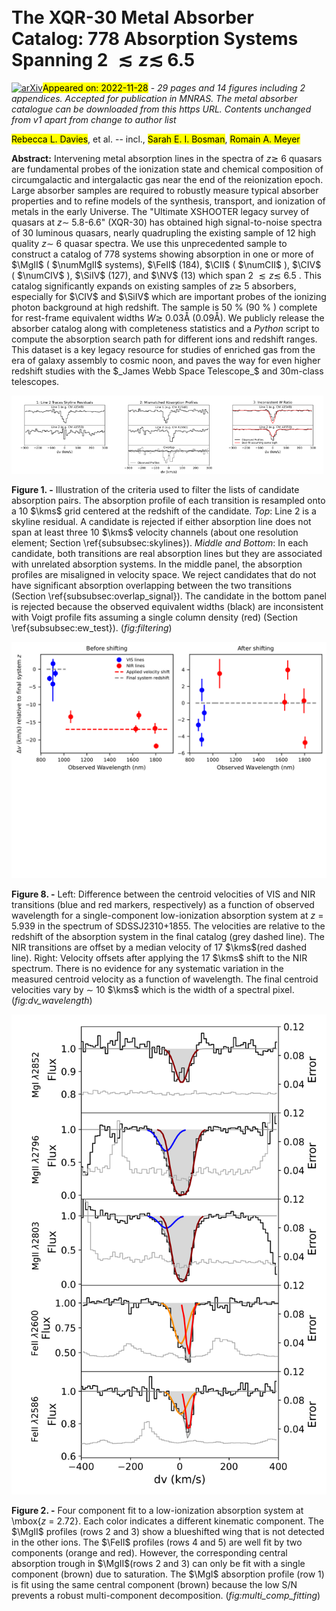 <div class="macros" style="visibility:hidden;">
$\newcommand{\ensuremath}{}$
$\newcommand{\xspace}{}$
$\newcommand{\object}[1]{\texttt{#1}}$
$\newcommand{\farcs}{{.}''}$
$\newcommand{\farcm}{{.}'}$
$\newcommand{\arcsec}{''}$
$\newcommand{\arcmin}{'}$
$\newcommand{\ion}[2]{#1#2}$
$\newcommand{\textsc}[1]{\textrm{#1}}$
$\newcommand{\hl}[1]{\textrm{#1}}$
$\newcommand{\footnote}[1]{}$
$\newcommand{\NV}{\mbox{N \textsc{v}}}$
$\newcommand{\SiIV}{\mbox{Si \textsc{iv}}}$
$\newcommand{\CIV}{\mbox{C \textsc{iv}}}$
$\newcommand{\CII}{\mbox{C \textsc{ii}}}$
$\newcommand{\MgII}{\mbox{Mg \textsc{ii}}}$
$\newcommand{\SII}{\mbox{S \textsc{ii}}}$
$\newcommand{\ZnII}{\mbox{Zn \textsc{ii}}}$
$\newcommand{\TiII}{\mbox{Ti \textsc{ii}}}$
$\newcommand{\FeII}{\mbox{Fe \textsc{ii}}}$
$\newcommand{\AlII}{\mbox{Al \textsc{ii}}}$
$\newcommand{\AlIII}{\mbox{Al \textsc{iii}}}$
$\newcommand{\SiII}{\mbox{Si \textsc{ii}}}$
$\newcommand{\OI}{\mbox{O \textsc{i}}}$
$\newcommand{\HI}{\mbox{H \textsc{i}}}$
$\newcommand{\CoII}{\mbox{Co \textsc{ii}}}$
$\newcommand{\CrII}{\mbox{Cr \textsc{ii}}}$
$\newcommand{\CaII}{\mbox{Ca \textsc{ii}}}$
$\newcommand{\MnII}{\mbox{Mn \textsc{ii}}}$
$\newcommand{\NaI}{\mbox{Na \textsc{i}}}$
$\newcommand{\MgI}{\mbox{Mg \textsc{i}}}$
$\newcommand{\Lya}{Ly\alpha}$
$\newcommand{\numCIV}{479}$
$\newcommand{\numMgII}{360}$
$\newcommand{\numCII}{46}$
$\newcommand{\kms}{ km s^{-1}}$
$\newcommand{\bibtex}{\textsc{Bib}\!\TeX}$
$\newcommand{\appropto}{\mathrel{\vcenter{$
$  \offinterlineskip\halign{\hfil##\cr$
$    \propto\cr\noalign{\kern2pt}\sim\cr\noalign{\kern-2pt}}}}}$</div>

<div class="macros" style="visibility:hidden;">
$\newcommand{\ensuremath}{}$
$\newcommand{\xspace}{}$
$\newcommand{\object}[1]{\texttt{#1}}$
$\newcommand{\farcs}{{.}''}$
$\newcommand{\farcm}{{.}'}$
$\newcommand{\arcsec}{''}$
$\newcommand{\arcmin}{'}$
$\newcommand{\ion}[2]{#1#2}$
$\newcommand{\textsc}[1]{\textrm{#1}}$
$\newcommand{\hl}[1]{\textrm{#1}}$
$\newcommand{\footnote}[1]{}$
$\newcommand{\NV}{\mbox{N \textsc{v}}}$
$\newcommand{\SiIV}{\mbox{Si \textsc{iv}}}$
$\newcommand{\CIV}{\mbox{C \textsc{iv}}}$
$\newcommand{\CII}{\mbox{C \textsc{ii}}}$
$\newcommand{\MgII}{\mbox{Mg \textsc{ii}}}$
$\newcommand{\SII}{\mbox{S \textsc{ii}}}$
$\newcommand{\ZnII}{\mbox{Zn \textsc{ii}}}$
$\newcommand{\TiII}{\mbox{Ti \textsc{ii}}}$
$\newcommand{\FeII}{\mbox{Fe \textsc{ii}}}$
$\newcommand{\AlII}{\mbox{Al \textsc{ii}}}$
$\newcommand{\AlIII}{\mbox{Al \textsc{iii}}}$
$\newcommand{\SiII}{\mbox{Si \textsc{ii}}}$
$\newcommand{\OI}{\mbox{O \textsc{i}}}$
$\newcommand{\HI}{\mbox{H \textsc{i}}}$
$\newcommand{\CoII}{\mbox{Co \textsc{ii}}}$
$\newcommand{\CrII}{\mbox{Cr \textsc{ii}}}$
$\newcommand{\CaII}{\mbox{Ca \textsc{ii}}}$
$\newcommand{\MnII}{\mbox{Mn \textsc{ii}}}$
$\newcommand{\NaI}{\mbox{Na \textsc{i}}}$
$\newcommand{\MgI}{\mbox{Mg \textsc{i}}}$
$\newcommand{\Lya}{Ly\alpha}$
$\newcommand{\numCIV}{479}$
$\newcommand{\numMgII}{360}$
$\newcommand{\numCII}{46}$
$\newcommand{\kms}{ km s^{-1}}$
$\newcommand{\bibtex}{\textsc{Bib}\!\TeX}$
$\newcommand{\appropto}{\mathrel{\vcenter{$
$  \offinterlineskip\halign{\hfil##\cr$
$    \propto\cr\noalign{\kern2pt}\sim\cr\noalign{\kern-2pt}}}}}$</div>



<div id="title">

# The XQR-30 Metal Absorber Catalog: 778 Absorption Systems Spanning 2 $\lesssim z \lesssim$ 6.5

</div>
<div id="comments">

[![arXiv](https://img.shields.io/badge/arXiv-2211.15816-b31b1b.svg)](https://arxiv.org/abs/2211.15816)<mark>Appeared on: 2022-11-28</mark> - _29 pages and 14 figures including 2 appendices. Accepted for publication in MNRAS. The metal absorber catalogue can be downloaded from this https URL. Contents unchanged from v1 apart from change to author list_

</div>
<div id="authors">

<mark><mark>Rebecca L. Davies</mark></mark>, et al. -- incl., <mark><mark>Sarah E. I. Bosman</mark></mark>, <mark><mark>Romain A. Meyer</mark></mark>

</div>
<div id="abstract">

**Abstract:** Intervening metal absorption lines in the spectra of $z\gtrsim$ 6 quasars are fundamental probes of the ionization state and chemical composition of circumgalactic and intergalactic gas near the end of the reionization epoch. Large absorber samples are required to robustly measure typical absorber properties and to refine models of the synthesis, transport, and ionization of metals in the early Universe. The "Ultimate XSHOOTER legacy survey of quasars at $z\sim$ 5.8-6.6" $\mbox{(XQR-30)}$ has obtained high signal-to-noise spectra of 30 luminous quasars, nearly quadrupling the existing sample of 12 high quality $z\sim$ 6 quasar spectra. We use this unprecedented sample to construct a catalog of 778 systems showing absorption in one or more of $\MgII$ ( $\numMgII$ systems), $\FeII$ (184), $\CII$ ( $\numCII$ ), $\CIV$ ( $\numCIV$ ), $\SiIV$ (127), and $\NV$ (13) which span $\mbox{2 $\lesssim z \lesssim$ 6.5}$ . This catalog significantly expands on existing samples of $\mbox{$z \gtrsim$ 5}$ absorbers, especially for $\CIV$ and $\SiIV$ which are important probes of the ionizing photon background at high redshift. The sample is 50 \% (90 \% ) complete for rest-frame equivalent widths $W \gtrsim$ 0.03Å (0.09Å). We publicly release the absorber catalog along with completeness statistics and a $Python$ script to compute the absorption search path for different ions and redshift ranges. This dataset is a key legacy resource for studies of enriched gas from the era of galaxy assembly to cosmic noon, and paves the way for even higher redshift studies with the $_James Webb Space Telescope_$ and 30m-class telescopes.

</div>

<div id="div_fig1">

<img src="tmp_2211.15816/./spike_filtering.png" alt="Fig1.1" width="33%"/><img src="tmp_2211.15816/./velocity_mismatch_filtering.png" alt="Fig1.2" width="33%"/><img src="tmp_2211.15816/./ew_filtering.png" alt="Fig1.3" width="33%"/>

**Figure 1. -** Illustration of the criteria used to filter the lists of candidate absorption pairs. The absorption profile of each transition is resampled onto a 10 $\kms$ grid centered at the redshift of the candidate. _Top_: Line 2 is a skyline residual. A candidate is rejected if either absorption line does not span at least three 10 $\kms$ velocity channels (about one resolution element; Section \ref{subsubsec:skylines}). _Middle and Bottom_: In each candidate, both transitions are real absorption lines but they are associated with unrelated absorption systems. In the middle panel, the absorption profiles are misaligned in velocity space. We reject candidates that do not have significant absorption overlapping between the two transitions (Section \ref{subsubsec:overlap_signal}). The candidate in the bottom panel is rejected because the observed equivalent widths (black) are inconsistent with Voigt profile fits assuming a single column density (red) (Section \ref{subsubsec:ew_test}).  (*fig:filtering*)

</div>
<div id="div_fig2">

<img src="tmp_2211.15816/./SDSSJ2310+1855_5.93_offset_vs_wavelength.png" alt="Fig8" width="100%"/>

**Figure 8. -** Left: Difference between the centroid velocities of VIS and NIR transitions (blue and red markers, respectively) as a function of observed wavelength for a single-component low-ionization absorption system at $z$ = 5.939 in the spectrum of SDSSJ2310+1855. The velocities are relative to the redshift of the absorption system in the final catalog (grey dashed line). The NIR transitions are offset by a median velocity of 17 $\kms$(red dashed line). Right: Velocity offsets after applying the 17 $\kms$ shift to the NIR spectrum. There is no evidence for any systematic variation in the measured centroid velocity as a function of wavelength. The final centroid velocities vary by $\sim$ 10 $\kms$ which is the width of a spectral pixel. (*fig:dv_wavelength*)

</div>
<div id="div_fig3">

<img src="tmp_2211.15816/./ULASJ0148+0600_z2.7220.png" alt="Fig2" width="100%"/>

**Figure 2. -** Four component fit to a low-ionization absorption system at \mbox{$z$ = 2.72}. Each color indicates a different kinematic component. The $\MgII$ profiles (rows 2 and 3) show a blueshifted wing that is not detected in the other ions. The $\FeII$ profiles (rows 4 and 5) are well fit by two components (orange and red). However, the corresponding central absorption trough in $\MgII$(rows 2 and 3) can only be fit with a single component (brown) due to saturation. The $\MgI$ absorption profile (row 1) is fit using the same central component (brown) because the low S/N prevents a robust multi-component decomposition. (*fig:multi_comp_fitting*)

</div>